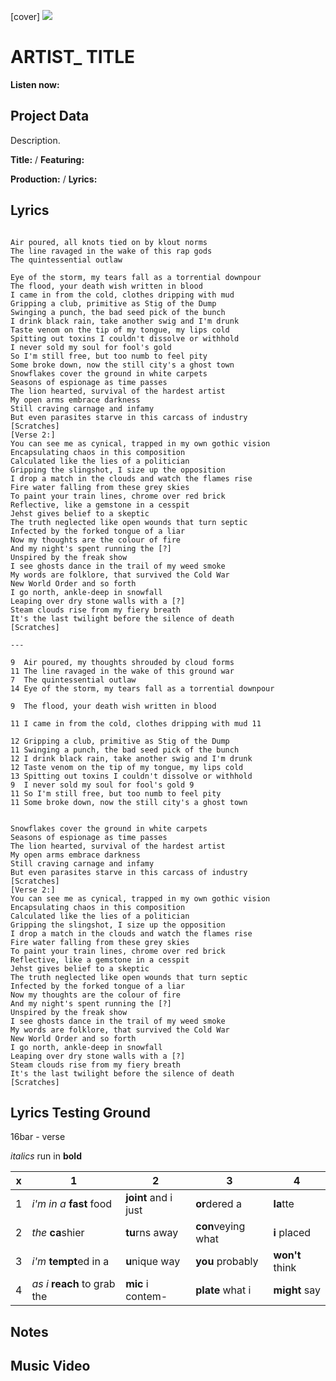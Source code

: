 [cover] ![](57175019_319474918741616_8502199518755923887_n.jpg)

# ARTIST_ TITLE

**Listen now:** 

## Project Data

Description.


**Title:**  / **Featuring:** 

**Production:**  / **Lyrics:** 

## Lyrics

```

Air poured, all knots tied on by klout norms
The line ravaged in the wake of this rap gods
The quintessential outlaw

Eye of the storm, my tears fall as a torrential downpour
The flood, your death wish written in blood
I came in from the cold, clothes dripping with mud
Gripping a club, primitive as Stig of the Dump
Swinging a punch, the bad seed pick of the bunch
I drink black rain, take another swig and I'm drunk
Taste venom on the tip of my tongue, my lips cold
Spitting out toxins I couldn't dissolve or withhold
I never sold my soul for fool's gold
So I'm still free, but too numb to feel pity
Some broke down, now the still city's a ghost town
Snowflakes cover the ground in white carpets
Seasons of espionage as time passes
The lion hearted, survival of the hardest artist
My open arms embrace darkness
Still craving carnage and infamy
But even parasites starve in this carcass of industry
[Scratches]
[Verse 2:]
You can see me as cynical, trapped in my own gothic vision
Encapsulating chaos in this composition
Calculated like the lies of a politician
Gripping the slingshot, I size up the opposition
I drop a match in the clouds and watch the flames rise
Fire water falling from these grey skies
To paint your train lines, chrome over red brick
Reflective, like a gemstone in a cesspit
Jehst gives belief to a skeptic
The truth neglected like open wounds that turn septic
Infected by the forked tongue of a liar
Now my thoughts are the colour of fire
And my night's spent running the [?]
Unspired by the freak show
I see ghosts dance in the trail of my weed smoke
My words are folklore, that survived the Cold War
New World Order and so forth
I go north, ankle-deep in snowfall
Leaping over dry stone walls with a [?]
Steam clouds rise from my fiery breath
It's the last twilight before the silence of death
[Scratches]

---

9  Air poured, my thoughts shrouded by cloud forms
11 The line ravaged in the wake of this ground war
7  The quintessential outlaw
14 Eye of the storm, my tears fall as a torrential downpour

9  The flood, your death wish written in blood

11 I came in from the cold, clothes dripping with mud 11

12 Gripping a club, primitive as Stig of the Dump
11 Swinging a punch, the bad seed pick of the bunch
12 I drink black rain, take another swig and I'm drunk
12 Taste venom on the tip of my tongue, my lips cold
13 Spitting out toxins I couldn't dissolve or withhold
9  I never sold my soul for fool's gold 9
11 So I'm still free, but too numb to feel pity
11 Some broke down, now the still city's a ghost town


Snowflakes cover the ground in white carpets
Seasons of espionage as time passes
The lion hearted, survival of the hardest artist
My open arms embrace darkness
Still craving carnage and infamy
But even parasites starve in this carcass of industry
[Scratches]
[Verse 2:]
You can see me as cynical, trapped in my own gothic vision
Encapsulating chaos in this composition
Calculated like the lies of a politician
Gripping the slingshot, I size up the opposition
I drop a match in the clouds and watch the flames rise
Fire water falling from these grey skies
To paint your train lines, chrome over red brick
Reflective, like a gemstone in a cesspit
Jehst gives belief to a skeptic
The truth neglected like open wounds that turn septic
Infected by the forked tongue of a liar
Now my thoughts are the colour of fire
And my night's spent running the [?]
Unspired by the freak show
I see ghosts dance in the trail of my weed smoke
My words are folklore, that survived the Cold War
New World Order and so forth
I go north, ankle-deep in snowfall
Leaping over dry stone walls with a [?]
Steam clouds rise from my fiery breath
It's the last twilight before the silence of death
[Scratches]

```

## Lyrics Testing Ground

16bar - verse

*italics* run in
**bold**

| x | 1 | 2 | 3 | 4 |
|---|---|---|---|---|
| 1 | *i'm in a* **fast** food | **joint** and i just  | **or**dered a  | **la**tte  |
| 2 | *the* **ca**shier | **tu**rns away  |  **con**veying what |  **i** placed |
| 3 | *i'm* **tempt**ed in a | **u**nique way  |  **you** probably |  **won't** think |
| 4 | *as i* **reach** to grab the |  **mic** i contem-  | **plate** what i | **might** say |

## Notes

## Music Video
